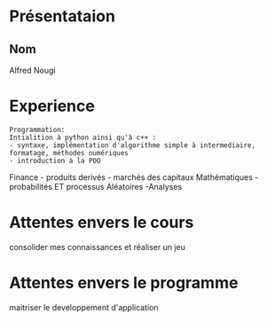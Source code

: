 # Présentataion
## Nom
Alfred Nougi 
# Experience
    Programmation:
    Intialition à python ainsi qu'à c++ : 
    - syntaxe, implémentation d'algorithme simple à intermediaire, formatage, méthodes numériques
    - introduction à la POO 
   Finance
    - produits derivés
    - marchés des capitaux
   Mathématiques
    -probabilités ET processus Aléatoires
    -Analyses
 # Attentes envers le cours
   consolider mes connaissances et réaliser un jeu
    
# Attentes envers le programme
   
   maitriser le developpement d'application
